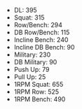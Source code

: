 * DL: 395
*  Squat: 315
*  Row/Bench: 294
*  DB Row/Bench: 115
*  Incline Bench: 240
*  Incline DB Bench: 90
*  Military: 230
*  DB Military: 90
*  Push Up: 79
*  Pull Up: 25
*  1RPM Squat: 655
*  1RPM Row: 525
*  1RPM Bench: 490
